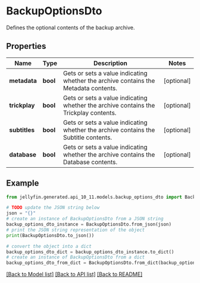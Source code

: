 # BackupOptionsDto

Defines the optional contents of the backup archive.

## Properties

Name | Type | Description | Notes
------------ | ------------- | ------------- | -------------
**metadata** | **bool** | Gets or sets a value indicating whether the archive contains the Metadata contents. | [optional] 
**trickplay** | **bool** | Gets or sets a value indicating whether the archive contains the Trickplay contents. | [optional] 
**subtitles** | **bool** | Gets or sets a value indicating whether the archive contains the Subtitle contents. | [optional] 
**database** | **bool** | Gets or sets a value indicating whether the archive contains the Database contents. | [optional] 

## Example

```python
from jellyfin.generated.api_10_11.models.backup_options_dto import BackupOptionsDto

# TODO update the JSON string below
json = "{}"
# create an instance of BackupOptionsDto from a JSON string
backup_options_dto_instance = BackupOptionsDto.from_json(json)
# print the JSON string representation of the object
print(BackupOptionsDto.to_json())

# convert the object into a dict
backup_options_dto_dict = backup_options_dto_instance.to_dict()
# create an instance of BackupOptionsDto from a dict
backup_options_dto_from_dict = BackupOptionsDto.from_dict(backup_options_dto_dict)
```
[[Back to Model list]](README.md#documentation-for-models) [[Back to API list]](README.md#documentation-for-api-endpoints) [[Back to README]](README.md)


